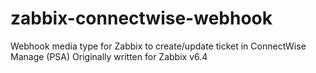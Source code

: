 # zabbix-connectwise-webhook
Webhook media type for Zabbix to create/update ticket in ConnectWise Manage (PSA)
Originally written for Zabbix v6.4
